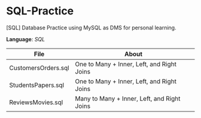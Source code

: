 # SQL-Practice
[SQL] Database Practice using MySQL as DMS for personal learning.

__Language__: _SQL_

File                 | About
---------------------| ------------------------------------------
CustomersOrders.sql  | One to Many + Inner, Left, and Right Joins
StudentsPapers.sql   | One to Many + Inner, Left, and Right Joins
ReviewsMovies.sql    | Many to Many + Inner, Left, and Right Joins

